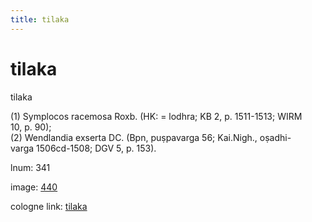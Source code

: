 ```yaml
---
title: tilaka
---
```


# tilaka

tilaka  <div n="P" />(1) Symplocos racemosa Roxb. (HK: = lodhra; KB 2, p. 1511-1513; WIRM <div n="lb" />10, p. 90); <div n="P" />(2) Wendlandia exserta DC. (Bpn, puṣpavarga 56; Kai.Nigh., oṣadhi- <div n="lb" />varga 1506cd-1508; DGV 5, p. 153).

lnum: 341

image: [440](https://www.sanskrit-lexicon.uni-koeln.de/scans/csl-apidev/servepdf.php?dict=snp&page=440)

cologne link: [tilaka](https://sanskrit-lexicon.uni-koeln.de/scans/csl-apidev/getword.php?dict=snp&key=tilaka)

